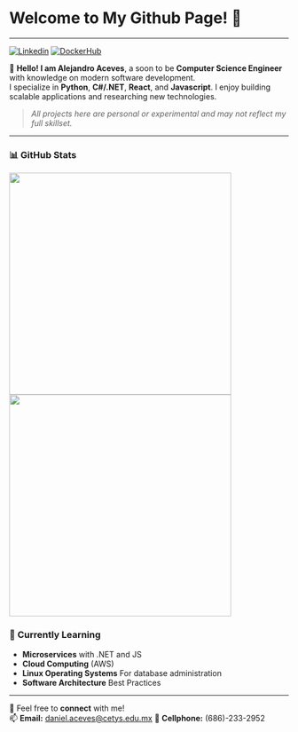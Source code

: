 ﻿# Welcome to My Github Page! 👋

---
[![Linkedin](https://img.shields.io/badge/LinkedIn-Connect-blue?style=for-the-square&logo=linkedin&logoColor=white)](https://www.linkedin.com/in/daniel-alejandro-aceves-pe%C3%B1a-0583a027b/)
[![DockerHub](https://img.shields.io/badge/DockerHub-View-blue?style=for-the-square&logo=dockerhub&logoColor=white)](https://hub.docker.com/repositories/danielaceves)

👋 **Hello! I am Alejandro Aceves**, a soon to be **Computer Science Engineer** with knowledge on modern software development.  
I specialize in **Python**, **C#/.NET**, **React**, and **Javascript**. I enjoy building scalable applications and researching new technologies.
> _All projects here are personal or experimental and may not reflect my full skillset._

---

### 📊 **GitHub Stats**
<p align="left">
  <img src="https://github-readme-stats.vercel.app/api?username=AlejandroAceves&show_icons=true&theme=dark" width="400px">
  <img src="https://github-readme-stats.vercel.app/api/top-langs/?username=AlejandroAceves&layout=compact&theme=dark" width="400px">
</p>


### 🌱 **Currently Learning**
- **Microservices** with .NET and JS
- **Cloud Computing** (AWS)
- **Linux Operating Systems** For database administration
- **Software Architecture** Best Practices

---

💬 Feel free to **connect** with me!  
📫 **Email:** daniel.aceves@cetys.edu.mx
📱 **Cellphone:** (686)-233-2952
